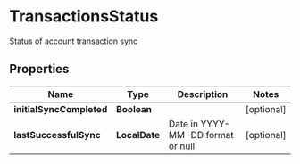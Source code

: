 

# TransactionsStatus

Status of account transaction sync

## Properties

| Name | Type | Description | Notes |
|------------ | ------------- | ------------- | -------------|
|**initialSyncCompleted** | **Boolean** |  |  [optional] |
|**lastSuccessfulSync** | **LocalDate** | Date in YYYY-MM-DD format or null |  [optional] |



